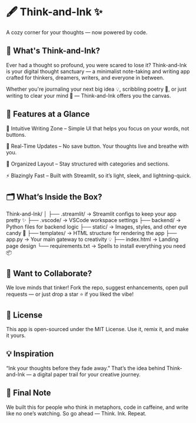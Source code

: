 # **🖋️ Think-and-Ink ✨**
A cozy corner for your thoughts — now powered by code.

## **📖 What's Think-and-Ink?**
Ever had a thought so profound, you were scared to lose it?
Think-and-Ink is your digital thought sanctuary — a minimalist note-taking and writing app crafted for thinkers, dreamers, writers, and everyone in between.

Whether you're journaling your next big idea 💡, scribbling poetry 🌸, or just writing to clear your mind 🌙 — Think-and-Ink offers you the canvas.

## **🚀 Features at a Glance**
🧠 Intuitive Writing Zone – Simple UI that helps you focus on your words, not buttons.

🔄 Real-Time Updates – No save button. Your thoughts live and breathe with you.

📁 Organized Layout – Stay structured with categories and sections.

⚡ Blazingly Fast – Built with Streamlit, so it’s light, sleek, and lightning-quick.

## **🗂️ What’s Inside the Box?**

Think-and-Ink/
│
├── .streamlit/       → Streamlit configs to keep your app pretty ✨
├── .vscode/          → VSCode workspace settings
├── backend/          → Python files for backend logic
├── static/           → Images, styles, and other eye candy 🎨
├── templates/        → HTML structure for rendering the app
├── app.py            → Your main gateway to creativity 💡
├── index.html        → Landing page design
└── requirements.txt  → Spells to install everything you need 📦

## **🤝 Want to Collaborate?**
We love minds that tinker!
Fork the repo, suggest enhancements, open pull requests — or just drop a star ⭐ if you liked the vibe!

## **📜 License**
This app is open-sourced under the MIT License. Use it, remix it, and make it yours.

## **💡 Inspiration**
“Ink your thoughts before they fade away.”
That’s the idea behind Think-and-Ink — a digital paper trail for your creative journey.

## **🌟 Final Note**
We built this for people who think in metaphors, code in caffeine, and write like no one’s watching.
So go ahead — Think. Ink. Repeat.
